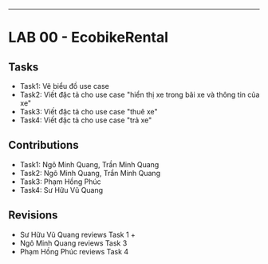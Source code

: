 ---
# LAB 00 - EcobikeRental
## Tasks
- Task1: Vẽ biểu đồ use case
- Task2: Viết đặc tả cho use case "hiển thị xe trong bãi xe và thông tin của xe"
- Task3: Viết đặc tả cho use case "thuê xe"
- Task4: Viết đặc tả cho use case "trả xe"

## Contributions
- Task1: Ngô Minh Quang, Trần Minh Quang
- Task2: Ngô Minh Quang, Trần Minh Quang
- Task3: Phạm Hồng Phúc
- Task4: Sư Hữu Vũ Quang

## Revisions
- Sư Hữu Vũ Quang reviews Task 1
  + 
- Ngô Minh Quang reviews Task 3
- Phạm Hồng Phúc reviews Task 4
